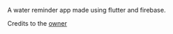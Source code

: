 A water reminder app made using flutter and firebase.

Credits to the [owner](https://github.com/Varad-01)

